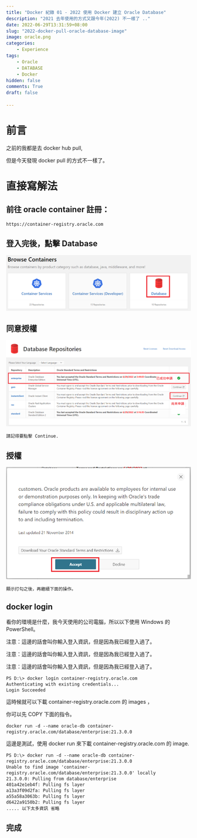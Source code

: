 ```yaml
---
title: "Docker 紀錄 01 - 2022 使用 Docker 建立 Oracle Database"
description: "2021 去年使用的方式又跟今年(2022) 不一樣了 .."
date: 2022-06-29T13:31:59+08:00
slug: "2022-docker-pull-oracle-database-image"
image: oracle.png
categories:
    - Experience
tags:
    - Oracle
    - DATABASE
    - Docker
hidden: false
comments: True
draft: false

---
```


# 前言

之前的我都是去 docker hub pull, 

但是今天發現 docker pull 的方式不一樣了。

# 直接寫解法

## 前往 oracle container 註冊：
    
    https://container-registry.oracle.com

## 登入完後，點擊 Database

![2022/07/06 - Oracle UI](oracle-01.png)

## 同意授權

![2022/07/06 - Oracle 同意授權與未同意授權的畫面](oracle-02.png)

```
請記得要點擊 Continue.
```

## 授權

![2022/07/06 - Oracle 點擊同意授權](oracle-03.png)

```
顯示打勾之後，再繼續下面的操作。
```

## docker login

看你的環境是什麼，我今天使用的公司電腦，所以以下使用 Windows 的 PowerShell。

注意：這邊的話會叫你輸入登入資訊，但是因為我已經登入過了。

注意：這邊的話會叫你輸入登入資訊，但是因為我已經登入過了。

注意：這邊的話會叫你輸入登入資訊，但是因為我已經登入過了。


```
PS D:\> docker login container-registry.oracle.com
Authenticating with existing credentials...
Login Succeeded
```

這時候就可以下載 container-registry.oracle.com 的 images ，

你可以先 COPY 下面的指令。

```
docker run -d --name oracle-db container-registry.oracle.com/database/enterprise:21.3.0.0
```

這邊是測試，使用 docker run 來下載 container-registry.oracle.com 的 image.

```
PS D:\> docker run -d --name oracle-db container-registry.oracle.com/database/enterprise:21.3.0.0
Unable to find image 'container-registry.oracle.com/database/enterprise:21.3.0.0' locally
21.3.0.0: Pulling from database/enterprise
401a42e1eb4f: Pulling fs layer
a13a3f09d2fa: Pulling fs layer
a55a58a3063b: Pulling fs layer
d6422a9150b2: Pulling fs layer
..... 以下太多資訊 省略
```

## 完成